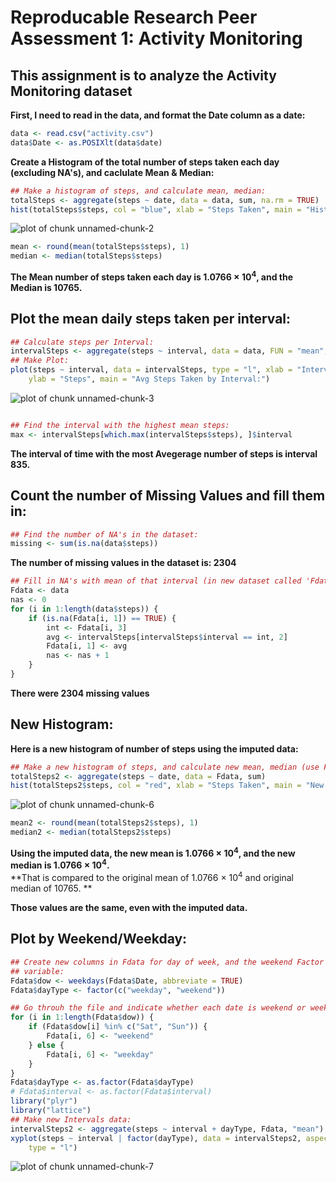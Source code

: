 Reproducable Research Peer Assessment 1: Activity Monitoring
========================================================
This assignment is to analyze the Activity Monitoring dataset
-------------------------------------------------------------

**First, I need to read in the data, and format the Date column as a date:**

```r
data <- read.csv("activity.csv")
data$Date <- as.POSIXlt(data$date)
```


**Create a Histogram of the total number of steps taken each day (excluding NA's), and caclulate Mean & Median:**

```r
## Make a histogram of steps, and calculate mean, median:
totalSteps <- aggregate(steps ~ date, data = data, sum, na.rm = TRUE)
hist(totalSteps$steps, col = "blue", xlab = "Steps Taken", main = "Histogram of Steps Taken")
```

![plot of chunk unnamed-chunk-2](figure/unnamed-chunk-2.png) 

```r
mean <- round(mean(totalSteps$steps), 1)
median <- median(totalSteps$steps)
```

**The Mean number of steps taken each day is 1.0766 &times; 10<sup>4</sup>, and the Median is 10765.**

Plot the mean daily steps taken per interval:
---------------------------------------------

```r
## Calculate steps per Interval:
intervalSteps <- aggregate(steps ~ interval, data = data, FUN = "mean", na.rm = TRUE)
## Make Plot:
plot(steps ~ interval, data = intervalSteps, type = "l", xlab = "Interval", 
    ylab = "Steps", main = "Avg Steps Taken by Interval:")
```

![plot of chunk unnamed-chunk-3](figure/unnamed-chunk-3.png) 

```r

## Find the interval with the highest mean steps:
max <- intervalSteps[which.max(intervalSteps$steps), ]$interval
```


**The interval of time with the most Avegerage number of steps is interval 835.**

Count the number of Missing Values and fill them in:
----------------------------------------------------


```r
## Find the number of NA's in the dataset:
missing <- sum(is.na(data$steps))
```

**The number of missing values in the dataset is: 2304**


```r
## Fill in NA's with mean of that interval (in new dataset called 'Fdata'):
Fdata <- data
nas <- 0
for (i in 1:length(data$steps)) {
    if (is.na(Fdata[i, 1]) == TRUE) {
        int <- Fdata[i, 3]
        avg <- intervalSteps[intervalSteps$interval == int, 2]
        Fdata[i, 1] <- avg
        nas <- nas + 1
    }
}
```

**There were 2304 missing values**

New Histogram:
--------------
**Here is a new histogram of number of steps using the imputed data:**

```r
## Make a new histogram of steps, and calculate new mean, median (use Fdata):
totalSteps2 <- aggregate(steps ~ date, data = Fdata, sum)
hist(totalSteps2$steps, col = "red", xlab = "Steps Taken", main = "New Histogram of Steps Taken (with Imputed Data)")
```

![plot of chunk unnamed-chunk-6](figure/unnamed-chunk-6.png) 

```r
mean2 <- round(mean(totalSteps2$steps), 1)
median2 <- median(totalSteps2$steps)
```

**Using the imputed data, the new mean is 1.0766 &times; 10<sup>4</sup>, and the new median is 1.0766 &times; 10<sup>4</sup>.**  
**That is compared to the original mean of 1.0766 &times; 10<sup>4</sup> and original median of 10765.  **

**Those values are the same, even with the imputed data.**

Plot by Weekend/Weekday:
------------------------


```r
## Create new columns in Fdata for day of week, and the weekend Factor
## variable:
Fdata$dow <- weekdays(Fdata$Date, abbreviate = TRUE)
Fdata$dayType <- factor(c("weekday", "weekend"))

## Go throuh the file and indicate whether each date is weekend or weekday:
for (i in 1:length(Fdata$dow)) {
    if (Fdata$dow[i] %in% c("Sat", "Sun")) {
        Fdata[i, 6] <- "weekend"
    } else {
        Fdata[i, 6] <- "weekday"
    }
}
Fdata$dayType <- as.factor(Fdata$dayType)
# Fdata$interval <- as.factor(Fdata$interval)
library("plyr")
library("lattice")
## Make new Intervals data:
intervalSteps2 <- aggregate(steps ~ interval + dayType, Fdata, "mean")
xyplot(steps ~ interval | factor(dayType), data = intervalSteps2, aspect = 1/2, 
    type = "l")
```

![plot of chunk unnamed-chunk-7](figure/unnamed-chunk-7.png) 


